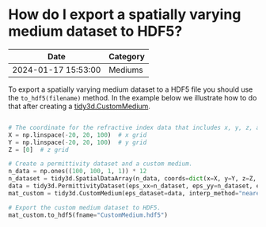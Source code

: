 # How do I export a spatially varying medium dataset to HDF5?

| Date       | Category    |
|------------|-------------|
| 2024-01-17 15:53:00 | Mediums |


To export a spatially varying medium dataset to a HDF5 file you should use the `to_hdf5(filename)` method. In the example below we illustrate how to do that after creating a [tidy3d.CustomMedium](https://docs.flexcompute.com/projects/tidy3d/en/latest/_autosummary/tidy3d.CustomMedium.html#tidy3d.CustomMedium).



```python

# The coordinate for the refractive index data that includes x, y, z, and frequency
X = np.linspace(-20, 20, 100)  # x grid
Y = np.linspace(-20, 20, 100)  # y grid
Z = [0]  # z grid

# Create a permittivity dataset and a custom medium.
n_data = np.ones((100, 100, 1, 1)) * 12
n_dataset = tidy3d.SpatialDataArray(n_data, coords=dict(x=X, y=Y, z=Z, f=[freq0]))
data = tidy3d.PermittivityDataset(eps_xx=n_dataset, eps_yy=n_dataset, eps_zz=n_dataset)
mat_custom = tidy3d.CustomMedium(eps_dataset=data, interp_method="nearest")

# Export the custom medium dataset to HDF5.
mat_custom.to_hdf5(fname="CustomMedium.hdf5")

```

